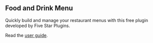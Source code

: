 ## <a name="food-and-drink-menu"></a>Food and Drink Menu

Quickly build and manage your restaurant menus with this free plugin developed by Five Star Plugins.

Read the [user guide](/plugins/food-and-drink-menu).
